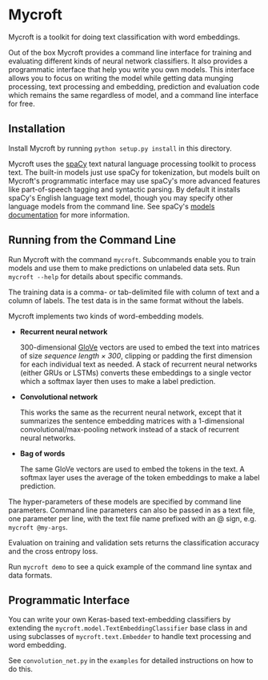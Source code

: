 # Mycroft

Mycroft is a toolkit for doing text classification with word embeddings.

Out of the box Mycroft provides a command line interface for training and evaluating different kinds of neural network
classifiers.
It also provides a programmatic interface that help you write you own models. 
This interface allows you to focus on writing the model while getting data munging processing, text processing and
embedding, prediction and evaluation code which remains the same regardless of model, and a command line interface for
free.


## Installation

Install Mycroft by running `python setup.py install` in this directory.

Mycroft uses the [spaCy](https://spacy.io/) text natural language processing toolkit to process text.
The built-in models just use spaCy for tokenization, but models built on Mycroft's programmatic interface may use
spaCy's more advanced features like part-of-speech tagging and syntactic parsing.
By default it installs spaCy's English language text model, though you may specify other language models from the
command line.
See spaCy's [models documentation](https://spacy.io/docs/usage/models) for more information.


## Running from the Command Line

Run Mycroft with the command `mycroft`.
Subcommands enable you to train models and use them to make predictions on unlabeled data sets.
Run `mycroft --help` for details about specific commands.

The training data is a comma- or tab-delimited file with column of text and a column of labels.
The test data is in the same format without the labels.

Mycroft implements two kinds of word-embedding models.

* __Recurrent neural network__

  300-dimensional [GloVe](https://nlp.stanford.edu/projects/glove/) vectors are used to embed the text into matrices of
  size _sequence length × 300_, clipping or padding the first dimension for each individual text as needed.
  A stack of recurrent neural networks (either GRUs or LSTMs) converts these embeddings to a single vector which a
  softmax layer then uses to make a label prediction.

* __Convolutional network__

  This works the same as the recurrent neural network, except that it summarizes the sentence embedding matrices with
  a 1-dimensional convolutional/max-pooling network instead of a stack of recurrent neural networks. 

* __Bag of words__

  The same GloVe vectors are used to embed the tokens in the text.
  A softmax layer uses the average of the token embeddings to make a label prediction.

The hyper-parameters of these models are specified by command line parameters.
Command line parameters can also be passed in as a text file, one parameter per line, with the text file name prefixed
with an @ sign, e.g. `mycroft @my-args`. 

Evaluation on training and validation sets returns the classification accuracy and the cross entropy loss.

Run `mycroft demo` to see a quick example of the command line syntax and data formats.


## Programmatic Interface

You can write your own Keras-based text-embedding classifiers by extending the `mycroft.model.TextEmbeddingClassifier`
base class in and using subclasses of `mycroft.text.Embedder` to handle text processing and word embedding.

See `convolution_net.py` in the `examples` for detailed instructions on how to do this.
